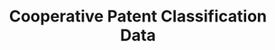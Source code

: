 ---
layout: default
bigquery: https://console.cloud.google.com/bigquery?p=patents-public-data&d=cpc&page=dataset
citation: '“Cooperative Patent Classification” by the EPO and USPTO, for public use. '
contributors: EPO, USPTO
cost: None
description: Cooperative Patent Classification Data contains the scheme and definitions
  of the Cooperative Patent Classification system for classifying patent documents.
  The CPC is the result of a partnership between the EPO and the USPTO in their joint
  effort to develop a common, internationally compatible classification system for
  technical documents, in particular patent publications, which will be used by both
  offices in the patent granting process
documentation: https://www.cooperativepatentclassification.org/cpcSchemeAndDefinitions
last_edit: Mon, 04 Apr 2022 19:07:06 GMT
location: https://www.cooperativepatentclassification.org/index
maintained_by: USPTO, EPO
schema_fields: '[''breakdownCode'', ''children'', ''parents'', ''informative_references'',
  ''title_part'', ''definition'', ''breakdown_code'', ''synonyms'', ''application_references'',
  ''symbol'', ''ipc_concordant'', ''ipcConcordant'', ''level'', ''title_full'', ''residual_references'',
  ''not_allocatable'', ''limiting_references'', ''limitingReferences'', ''child_groups'',
  ''titleFull'', ''glossary'', ''informativeReferences'', ''notAllocatable'', ''residualReferences'',
  ''titlePart'', ''date_revised'', ''applicationReferences'', ''sizeCache'', ''additional_only'',
  ''status'', ''childGroups'', ''dateRevised'']'
shortname: cooperative_patent_classification
tags:
- patents
- science
title: Cooperative Patent Classification Data
uuid: 984374a7-16e9-4b35-9445-458daceb01bf
---